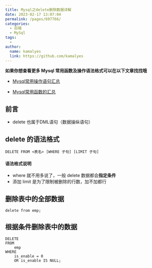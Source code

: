 ```yaml
---
title: Mysql之delete删除数据详解
date: 2023-02-17 13:07:04
permalink: /pages/697766/
categories:
  - 后端
  - MySql
tags:
  - 
author: 
  name: kamalyes
  link: https://github.com/kamalyes
---
```

**如果你想查看更多 Mysql 常用函数及操作语法格式可以在以下文章找找哦**

- [Mysql常用操作语句汇总](./59.Mysql常用操作语句汇总.md)

- [Mysql常用函数的汇总](./01.Mysql常用函数汇总.md)

**前言**
------

*   delete 也属于DML语句（数据操纵语句）

delete 的语法格式
------------

```
DELETE FROM <表名> [WHERE 子句] [LIMIT 子句]
```

#### 语法格式说明

*   where 就不用多说了，一般 delete 数据都会**指定条件**
*   添加 limit 是为了限制被删除的行数，加不加都行

删除表中的全部数据
---------

```
delete from emp;
```

根据条件删除表中的数据
-----------

```
DELETE 
FROM
    emp 
WHERE
    is_enable = 0 
    OR is_enable IS NULL;
```
